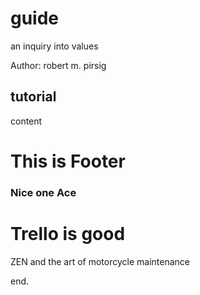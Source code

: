 # guide

an inquiry into values

Author: robert m. pirsig

## tutorial

content

# This is Footer

### Nice   one  Ace

# Trello is good

ZEN and the art of motorcycle maintenance

end.

